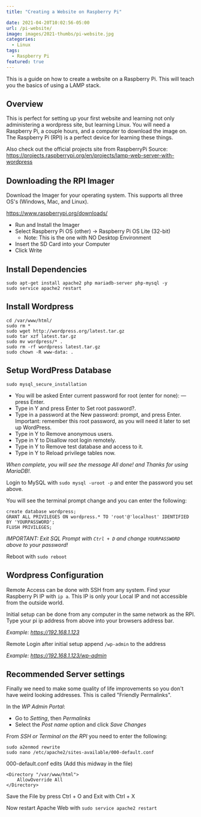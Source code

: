 ```yaml
---
title: "Creating a Website on Raspberry Pi"

date: 2021-04-20T10:02:56-05:00
url: /pi-website/
image: images/2021-thumbs/pi-website.jpg
categories:
  - Linux
tags:
  - Raspberry Pi
featured: true
---
```

This is a guide on how to create a website on a Raspberry Pi. This will teach you the basics of using a LAMP stack.
<!--more-->

## Overview

This is perfect for setting up your first website and learning not only administering a wordpress site, but learning Linux. You will need a Raspberry Pi, a couple hours, and a computer to download the image on. The Raspberry Pi (RPI) is a perfect device for learning these things. 

Also check out the official projects site from RaspberryPi
Source: <https://projects.raspberrypi.org/en/projects/lamp-web-server-with-wordpress> 

## Downloading the RPI Imager

Download the Imager for your operating system. This supports all three OS's (Windows, Mac, and Linux).

<https://www.raspberrypi.org/downloads/>

- Run and Install the Imager
- Select Raspberry Pi OS (other) -> Raspberry Pi OS Lite (32-bit)
  - Note: This is the one with NO Desktop Environment
- Insert the SD Card into your Computer
- Click Write

## Install Dependencies

```
sudo apt-get install apache2 php mariadb-server php-mysql -y
sudo service apache2 restart
```

## Install Wordpress

```
cd /var/www/html/
sudo rm *
sudo wget http://wordpress.org/latest.tar.gz
sudo tar xzf latest.tar.gz
sudo mv wordpress/* .
sudo rm -rf wordpress latest.tar.gz
sudo chown -R www-data: .
```

## Setup WordPress Database

```
sudo mysql_secure_installation
```

- You will be asked Enter current password for root (enter for none): — press Enter.
- Type in Y and press Enter to Set root password?.
- Type in a password at the New password: prompt, and press Enter. Important: remember this root password, as you will need it later to set up WordPress.
- Type in Y to Remove anonymous users.
- Type in Y to Disallow root login remotely.
- Type in Y to Remove test database and access to it.
- Type in Y to Reload privilege tables now.

_When complete, you will see the message All done! and Thanks for using MariaDB!._

Login to MySQL with `sudo mysql -uroot -p` and enter the password you set above. 

You will see the terminal prompt change and you can enter the following: 

```
create database wordpress;
GRANT ALL PRIVILEGES ON wordpress.* TO 'root'@'localhost' IDENTIFIED BY 'YOURPASSWORD';
FLUSH PRIVILEGES;
```

*IMPORTANT: Exit SQL Prompt with `Ctrl + D` and change `YOURPASSWORD` above to your password!*

Reboot with `sudo reboot`

## Wordpress Configuration

Remote Access can be done with SSH from any system. Find your Raspberry Pi IP with `ip a`. This IP is only your Local IP and not accessible from the outside world. 

Initial setup can be done from any computer in the same network as the RPI. Type your pi ip address from above into your browsers address bar. 

_Example: https://192.168.1.123_

Remote Login after initial setup append `/wp-admin` to the address

_Example: https://192.168.1.123/wp-admin_

## Recommended Server settings

Finally we need to make some quality of life improvements so you don't have weird looking addresses. This is called "Friendly Permalinks". 

In the *WP Admin Portal*:

- Go to *Setting*, then *Permalinks*
- Select the *Post name* option and click *Save Changes*

From *SSH or Terminal on the RPI* you need to enter the following:

```
sudo a2enmod rewrite
sudo nano /etc/apache2/sites-available/000-default.conf
```

000-default.conf edits (Add this midway in the file)

```
<Directory "/var/www/html">
    AllowOverride All
</Directory>
```

Save the File by press Ctrl + O and Exit with Ctrl + X

Now restart Apache Web with `sudo service apache2 restart`

